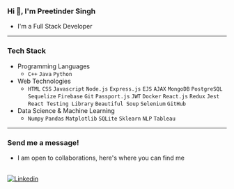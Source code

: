 ### Hi 👋, I'm Preetinder Singh

- I'm a Full Stack Developer

---

### Tech Stack

- Programming Languages  
  - `C++` `Java` `Python` 
- Web Technologies
  - `HTML` `CSS` `Javascript` `Node.js` `Express.js` `EJS` `AJAX` `MongoDB` `PostgreSQL` `Sequelize` `Firebase`  `Git` `Passport.js` `JWT` `Docker` `React.js` `Redux` `Jest` `React Testing Library` `Beautiful Soup` `Selenium` `GitHub`
- Data Science & Machine Learning
  - `Numpy` `Pandas` `Matplotlib` `SQLite` `Sklearn` `NLP` `Tableau`

---

### Send me a message!

- I am open to collaborations, here's where you can find me 
<br>
<a href="https://www.linkedin.com/in/preetindersingh072/"><img alt="Linkedin" src="https://img.shields.io/badge/linkedin-0077B5?logo=linkedin&logoColor=white&style=for-the-badge" /></a>
